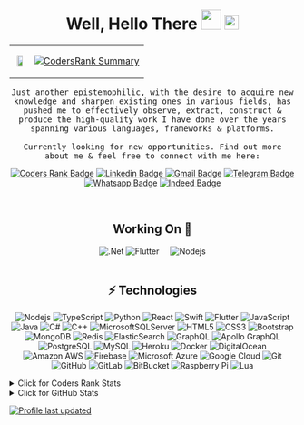 
<div align="center">
<h1>Well, Hello There <img src="https://user-images.githubusercontent.com/60432816/157292840-0427150c-e332-4165-b711-2ff0059ac031.gif" height=35/> <img src="https://komarev.com/ghpvc/?username=john-tmc&style=for-the-badge&label=VISITOR+%23" height=25/>
</h1>
<table>
  <tr>
    <td align="center"><img src="https://media.giphy.com/media/Qve9IgssqcQxPAQ2o4/giphy.gif" width="70%"></td>
<td>
      
[![CodersRank Summary](https://user-images.githubusercontent.com/60432816/157492749-3efdeab0-e9a8-4624-ac13-803ed0560472.png)](https://profile.codersrank.io/user/john-tmc)
      
</td>
  </tr>
</table>
<samp>Just another epistemophilic, with the desire to acquire new knowledge and sharpen existing ones in various fields, has pushed me to effectively observe, extract, construct & produce the high-quality work I have done over the years spanning various languages, frameworks & platforms. <br><br> Currently looking for new opportunities. Find out more about me & feel free to connect with me here:
</samp>

[![Coders Rank Badge](https://shields.io/badge/%235-USA-68a3ac?logo=codersrank&style=flat-square&labelColor=BF0A30&logColor=white&link=https://profile.codersrank.io/user/john-tmc)](https://profile.codersrank.io/user/john-tmc)
[![Linkedin Badge](https://img.shields.io/badge/-john-blue?style=flat-square&logo=Linkedin&logoColor=white&link=https://www.linkedin.com/in/john-tmc/)](https://www.linkedin.com/in/john-m-530035219)
[![Gmail Badge](https://img.shields.io/badge/-john@tmc.my.id-c14438?style=flat-square&logo=microsoft-outlook&logoColor=white&link=mailto:john@tmc.my.id)](mailto:john@tmc.my.id)
[![Telegram Badge](https://img.shields.io/badge/Telegram-2CA5E0?style=flat-square&logo=telegram&logoColor=white&link=https://t.me/johntmc)](https://t.me/johntmc)
[![Whatsapp Badge](https://img.shields.io/badge/WhatsApp-25D366?style=flat-square&logo=whatsapp&logoColor=white&link=https://wa.me/12345298270)](https://wa.me/13237233594)
[![Indeed Badge](https://img.shields.io/badge/Indeed-2164f4?style=flat-square&logo=Indeed&logoColor=white&link=https://my.indeed.com/p/johnm-7jbcmc6)](https://my.indeed.com/p/johnm-7jbcmc6)

<br> 
  
## Working On 🔧
![.Net](https://img.shields.io/badge/.NET-43853D?style=for-the-badge&logo=.net&logoColor=white) ![Flutter](https://img.shields.io/badge/Flutter-02569B?style=for-the-badge&logo=flutter&logoColor=white)&nbsp;&nbsp;&nbsp;&nbsp; ![Nodejs](https://img.shields.io/badge/Node.js-43853D?style=for-the-badge&logo=node.js&logoColor=white)
<br><br>
<!-- 
Badges list : https://github.com/Ileriayo/markdown-badges
-->
## ⚡ Technologies
![Nodejs](https://img.shields.io/badge/-Nodejs-black?style=flat-square&logo=Node.js)
![TypeScript](https://img.shields.io/badge/-TypeScript-007ACC?style=flat-square&logo=typescript&logoColor=white)
![Python](https://img.shields.io/badge/-Python-black?style=flat-square&logo=Python)
![React](https://img.shields.io/badge/-React-black?style=flat-square&logo=react)
![Swift](https://img.shields.io/badge/swift-F54A2A?style=flat-square&logo=swift&logoColor=white)
![Flutter](https://img.shields.io/badge/Flutter-%2302569B.svg?style=flat-square&logo=Flutter&logoColor=white)
![JavaScript](https://img.shields.io/badge/-JavaScript-black?style=flat-square&logo=javascript)
![Java](https://img.shields.io/badge/-java-E34A86?style=flat-square&logo=java)
![C#](https://img.shields.io/badge/c%23-%23239120.svg?style=flat-square&logo=c-sharp&logoColor=white)
![C++](https://img.shields.io/badge/-C++-00599C?style=flat-square&logo=c)
![MicrosoftSQLServer](https://img.shields.io/badge/Microsoft%20SQL%20Sever-CC2927?style=flat-square&logo=microsoft%20sql%20server)
![HTML5](https://img.shields.io/badge/-HTML5-E34F26?style=flat-square&logo=html5&logoColor=white)
![CSS3](https://img.shields.io/badge/-CSS3-1572B6?style=flat-square&logo=css3)
![Bootstrap](https://img.shields.io/badge/-Bootstrap-563D7C?style=flat-square&logo=bootstrap)
![MongoDB](https://img.shields.io/badge/-MongoDB-black?style=flat-square&logo=mongodb)
![Redis](https://img.shields.io/badge/-Redis-black?style=flat-square&logo=Redis)
![ElasticSearch](https://img.shields.io/badge/-ElasticSearch-005571?style=flat-square&logo=elasticsearch)
![GraphQL](https://img.shields.io/badge/-GraphQL-E10098?style=flat-square&logo=graphql)
![Apollo GraphQL](https://img.shields.io/badge/-Apollo%20GraphQL-311C87?style=flat-square&logo=apollo-graphql)
![PostgreSQL](https://img.shields.io/badge/-PostgreSQL-336791?style=flat-square&logo=postgresql&logoColor=white)
![MySQL](https://img.shields.io/badge/-MySQL-black?style=flat-square&logo=mysql)
![Heroku](https://img.shields.io/badge/-Heroku-430098?style=flat-square&logo=heroku)
![Docker](https://img.shields.io/badge/-Docker-black?style=flat-square&logo=docker)
![DigitalOcean](https://img.shields.io/badge/-Digital%20Ocean-darkblue?style=flat-square&logo=digitalocean)
![Amazon AWS](https://img.shields.io/badge/Amazon%20AWS-232F3E?style=flat-square&logo=amazon-aws)
![Firebase](https://img.shields.io/badge/firebase-%23039BE5.svg?style=flat-square&logo=firebase)
![Microsoft Azure](https://img.shields.io/badge/Microsoft%20Azure-232F7E?style=flat-square&logo=microsoft-azure)
![Google Cloud](https://img.shields.io/badge/Google%20Cloud-black?style=flat-square&logo=google-cloud)
![Git](https://img.shields.io/badge/-Git-black?style=flat-square&logo=git)
![GitHub](https://img.shields.io/badge/-GitHub-181717?style=flat-square&logo=github)
![GitLab](https://img.shields.io/badge/-GitLab-FCA121?style=flat-square&logo=gitlab)
![BitBucket](https://img.shields.io/badge/-BitBucket-darkblue?style=flat-square&logo=bitbucket)
![Raspberry Pi](https://img.shields.io/badge/-Raspberry%20Pi-C51A4A?style=flat-square&logo=Raspberry-Pi)
![Lua](https://img.shields.io/badge/lua-%232C2D72.svg?style=flat-square&logo=lua&logoColor=white)
</div>


<details>
<summary>Click for Coders Rank Stats</summary>
  <div align="center"><br><br>

![codersrank](https://user-images.githubusercontent.com/60432816/157303171-82b012df-e5d3-4f58-a1ba-da83ba6f7383.gif)

![activity](https://user-images.githubusercontent.com/60432816/157303865-af78c3e9-4d92-4a62-b0a5-732815a1957a.png)

  </div>
</details>


<details>
<summary>Click for GitHub Stats</summary>
<p align="center">
    <img alt = "GitHub Stats" src="https://github-readme-stats-p83sv5i6j-john-tmc.vercel.app/api?username=john-tmc&show_icons=true&theme=radical&include_all_commits=true&count_private=true">
    <br>
    <img alt = "Top Language" src="https://github-readme-stats-p83sv5i6j-john-tmc.vercel.app/api/top-langs/?username=john-tmc&langs_count=10&hide=html,css,php,tsql,less,javascript,scss" />
</p>
</details>

[![Profile last updated](https://img.shields.io/github/last-commit/john-tmc/john-tmc/main?label=Last%20updated&style=flat)](https://github.com/john-tmc/john-tmc/commits)
